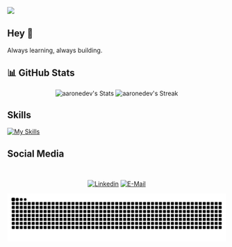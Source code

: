 ![](https://github.com/halfrost/halfrost/blob/master/icons/header_.png) 

## Hey 👋
Always learning, always building.

## 📊 GitHub Stats

<div class="badges-githubstats">
  <p align="center">
    <img src="https://github-readme-stats.vercel.app/api?username=JasonAlva&theme=radical&show_icons=true&hide_border=true&count_private=true" alt="aaronedev's Stats" height="165">
    <img src="https://github-readme-streak-stats.herokuapp.com/?user=JasonAlva&theme=radical&hide_border=true" alt="aaronedev's Streak" height="165">
  </p>
</div>

## Skills

[![My Skills](https://skillicons.dev/icons?i=arduino,raspberrypi,mongodb,prisma,fastapi,firebase,js,nodejs,redux,react,nextjs,c,cpp,py,sklearn)](https://skillicons.dev)

## Social Media
&nbsp;<div align="center">
  
  [![Linkedin](https://img.shields.io/badge/linked-in-369?style=flat-square&logo=linkedin&logoColor=white&color=blue)](https://www.linkedin.com/in/jason-alva/)
  [![E-Mail](https://img.shields.io/badge/email-reveal-2a8?style=flat-square&logo=gmail&logoColor=white)]()

</div>

<div align="center">
  <img src="https://github.com/JasonAlva/JasonAlva/blob/output/github-contribution-grid-snake.svg" alt='img-py'>
</div>
<!--
**JasonAlva/JasonAlva** is a ✨ _special_ ✨ repository because its `README.md` (this file) appears on your GitHub profile.

Here are some ideas to get you started:

- 🔭 I’m currently working on ...
- 🌱 I’m currently learning ...
- 👯 I’m looking to collaborate on ...
- 🤔 I’m looking for help with ...
- 💬 Ask me about ...
- 📫 How to reach me: ...
- 😄 Pronouns: ...
- ⚡ Fun fact: ...
-->
